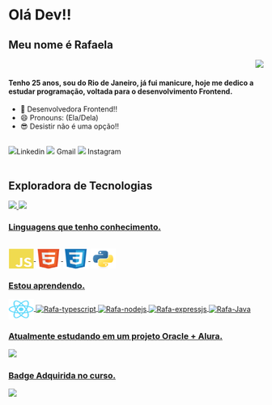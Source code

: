 # Olá Dev!!

## Meu nome é Rafaela

<div> 
  <img align="right" height="300em" src="https://user-images.githubusercontent.com/86390965/187468687-2504ded6-84b3-400f-abe3-7b455efa0f0b.png"/>     
</div>
<br>

#### Tenho 25 anos, sou do Rio de Janeiro, já fui manicure, hoje me dedico a estudar programação, voltada para o desenvolvimento Frontend.

- 🌱 Desenvolvedora Frontend!!
- 😄 Pronouns: (Ela/Dela)
- 😎 Desistir não é uma opção!!

<br>

<div>
  <a href="https://www.linkedin.com/in/rafaelasoperes/" target="_black"><img src="https://cdn-icons-png.flaticon.com/512/4494/4494498.png" width="60px" target="_black"/></a>Linkedin
  <a href = "mailto:rafaelasoperes@gmail.com"><img src="https://cdn-icons-png.flaticon.com/512/720/720277.png" width="60px" target="_black"/></a> Gmail
  <a href="https://www.instagram.com/irafaoliver/" target="_black"><img src="https://cdn-icons-png.flaticon.com/512/3955/3955024.png" width="60px" target="_black"/></a> Instagram
</div>
<br>

## Exploradora de Tecnologias

<div>
  <a href="https://github.com/rafaelasoperes">
  <img height="180em" src="https://github-readme-stats.vercel.app/api?username=rafaelasoperes&show_icons=true&theme=tokyonight&include_all_commits=true&count_private=true"/>
  <img height="180em" src="https://github-readme-stats.vercel.app/api/top-langs/?username=rafaelasoperes&layout=compact&langs_count=7&theme=tokyonight"/>
</div>
  
### Linguagens que tenho conhecimento.
  
<div style="display: inline_block"><br>
  <img align="center" alt="Rafa-Js" height="40" width="50" src="https://raw.githubusercontent.com/devicons/devicon/master/icons/javascript/javascript-plain.svg">
  <img align="center" alt="Rafa-HTML" height="40" width="50" src="https://raw.githubusercontent.com/devicons/devicon/master/icons/html5/html5-original.svg">
  <img align="center" alt="Rafa-CSS" height="40" width="50" src="https://raw.githubusercontent.com/devicons/devicon/master/icons/css3/css3-original.svg">
  <img align="center" alt="Rafa-Python" height="40" width="50" src="https://raw.githubusercontent.com/devicons/devicon/master/icons/python/python-original.svg">
</div>
  
### Estou aprendendo.
  
  <img align="center" alt="Rafa-react" height="40" width="50" src="https://raw.githubusercontent.com/devicons/devicon/master/icons/react/react-original.svg">
  <img align="center" alt="Rafa-typescript" height="40" width="50"src="https://cdn.jsdelivr.net/gh/devicons/devicon/icons/typescript/typescript-original.svg" />
  <img align="center" alt="Rafa-nodejs" height="50" width="60" src="https://cdn.jsdelivr.net/gh/devicons/devicon/icons/nodejs/nodejs-original-wordmark.svg" />
  <img align="center" alt="Rafa-expressjs" height="50" width="60" src="https://cdn.jsdelivr.net/gh/devicons/devicon/icons/express/express-original-wordmark.svg" />
  <img align="center" alt="Rafa-Java" height="50" width="60" src="https://cdn.jsdelivr.net/gh/devicons/devicon/icons/java/java-original-wordmark.svg" />
  
          
  
### Atualmente estudando em um projeto Oracle + Alura.
<img src="https://c.tenor.com/CJSGt0M6gfIAAAAj/%E5%83%8D%E3%81%8F-%E3%82%BF%E3%82%A4%E3%83%94%E3%83%B3%E3%82%B0.gif"/>

### Badge Adquirida no curso.
  
<div style="display: inline_block"> 
  <img height="300em" src="https://user-images.githubusercontent.com/86390965/187529135-565aec15-0990-446f-9e6e-cd3044170c95.png"/>     
</div>
  
  
